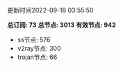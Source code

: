 更新时间2022-09-18 03:55:50

**总订阅: 73**
**总节点: 3013**
**有效节点: 942**
- ss节点: 576
- v2ray节点: 300
- trojan节点: 66
